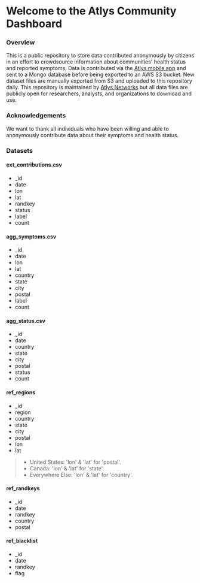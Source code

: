# Welcome to the Atlys Community Dashboard

### Overview
This is a public repository to store data contributed anonymously by citizens in an effort to crowdsource information about communities' health status and reported symptoms. Data is contributed via the [Atlys mobile app](https://play.google.com/store/apps/details?id=com.askatlys) and sent to a Mongo database before being exported to an AWS S3 bucket. New dataset files are manually exported from S3 and uploaded to this repository daily. This repository is maintained by [Atlys Networks](https://www.atlys.ca) but all data files are publicly open for researchers, analysts, and organizations to download and use.

### Acknowledgements
We want to thank all individuals who have been willing and able to anonymously contribute data about their symptoms and health status.

### Datasets

#### ext_contributions.csv
* _id
* date
* lon
* lat
* randkey
* status
* label
* count

#### agg_symptoms.csv
* _id
* date
* lon
* lat
* country
* state
* city
* postal
* label
* count

#### agg_status.csv
* _id
* date
* country
* state
* city
* postal
* status
* count


#### ref_regions
* _id
* region
* country
* state
* city
* postal
* lon
* lat

> - United States: 'lon' & 'lat' for 'postal'.
> - Canada: 'lon' & 'lat' for 'state'.
> - Everywhere Else: 'lon' & 'lat' for 'country'.



#### ref_randkeys
* _id
* date
* randkey
* country
* postal

#### ref_blacklist
* _id
* date
* randkey
* flag
